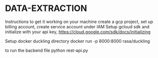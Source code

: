 # DATA-EXTRACTION

Instructions to get it working on your machine
create a gcp project, set up billing account, create service account under IAM 
Setup gcloud sdk and initialize with your api key, 
https://cloud.google.com/sdk/docs/initializing


Setup docker duckling directory
docker run -p 8000:8000 rasa/duckling

to run the backend file
python rest-api.py


